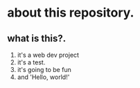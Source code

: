 # about this repository.

## what is this?.
1. it's a web dev project
2. it's a test.
3. it's going to be fun
4. and 'Hello, world!'

